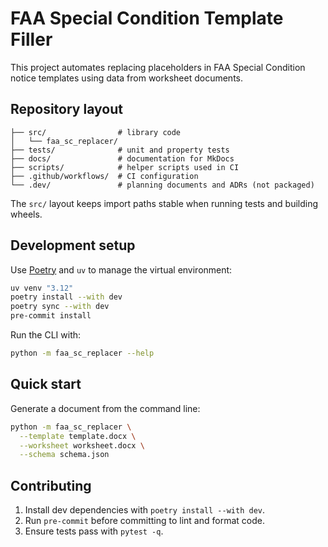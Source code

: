 # FAA Special Condition Template Filler

This project automates replacing placeholders in FAA Special Condition notice templates using data from worksheet documents.

## Repository layout

```
├── src/                # library code
│   └── faa_sc_replacer/
├── tests/              # unit and property tests
├── docs/               # documentation for MkDocs
├── scripts/            # helper scripts used in CI
├── .github/workflows/  # CI configuration
└── .dev/               # planning documents and ADRs (not packaged)
```

The `src/` layout keeps import paths stable when running tests and building wheels.

## Development setup

Use [Poetry](https://python-poetry.org/) and `uv` to manage the virtual environment:

```bash
uv venv "3.12"
poetry install --with dev
poetry sync --with dev
pre-commit install
```

Run the CLI with:

```bash
python -m faa_sc_replacer --help
```

## Quick start

Generate a document from the command line:

```bash
python -m faa_sc_replacer \
  --template template.docx \
  --worksheet worksheet.docx \
  --schema schema.json
```

## Contributing

1. Install dev dependencies with `poetry install --with dev`.
2. Run `pre-commit` before committing to lint and format code.
3. Ensure tests pass with `pytest -q`.
